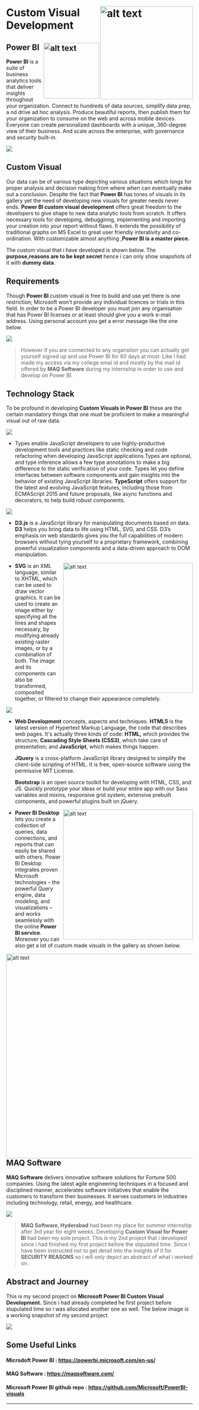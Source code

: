 # <img align="right" src="microsoft-power-bi_179k.640.jpg" alt="alt text" width="250" >  Custom Visual Development

## <img align="right" src="microsoft_PNG15.png" alt="alt text" width="150" > Power BI

**Power BI** is a suite of business analytics tools that deliver insights  throughout your organization. Connect to hundreds of data sources,  simplify data prep, a nd drive ad hoc analysis. Produce beautiful  reports, then publish them for your organization to consume on the web  and across mobile devices. Everyone can create personalized dashboards  with a unique, 360-degree view of their business. And scale across the  enterprise, with governance and security built-in.

![](mspbi-1280x540.png )



## Custom Visual

Our data can be of various type depicting various situations which longs for proper analysis and decision making from where when can eventually make out a conclusion. Despite the fact that **Power BI** has tones of visuals in its gallery yet the need of developing new visuals for greater needs never ends. **Power BI custom visual development** offers great freedom to the developers to give shape to new data analytic tools from scratch. It offers necessary tools for developing, debugginng, implementing and importing your creation into your report without flaws. It extends the possibility of traditional graphs on MS Excel to great user friendly interativity and co-ordination. With customizable almost anything ,**Power BI is a master piece.**

The custom visual that i have developed is shown below. The **purpose,reasons are to be kept secret** hence i can only show snapshots of it with **dummy data**.



## Requirements

Though **Power BI** custom visual is free to build and use yet there is one restriction; Microsoft won't provide any individual licences or trials in this field. In order to be a Power BI developer you must join any organisation that has Power BI licenses or at least should give you a work e-mail address. Using personal account you get a error message like the one below.

![](Screenshot%20from%202018-06-27%2000-39-24.png) 



> However if you are connected to any organstion you can actually get yourself signed up and use Power BI for 60 days at most. Like I had made my access via my college emai id and mostly by the mail id offered by **MAQ Software** during my internship in order to use and develop on Power BI.



## Technology Stack

To be profound in developing **Custom Visuals in Power BI** these are the certain mandatory things that one must be proficient to make a meaningful visual out of raw data.



![](typescript.png)

- Types enable JavaScript developers to  use highly-productive development tools and practices like static  checking and code refactoring when developing JavaScript applications.Types are optional, and type inference  allows a few type annotations to make a big difference to the static  verification of your code. Types let you define interfaces between  software components and gain insights into the behavior of existing  JavaScript libraries. **TypeScript** offers support for the latest and evolving JavaScript  features, including those from ECMAScript 2015 and future proposals,  like async functions and decorators, to help build robust components.                        



![](D3.js-Logo.png)

- **D3.js** is a JavaScript library for manipulating documents based on data. **D3** helps you bring data to life using HTML, SVG, and CSS. D3’s emphasis on web standards gives you the full capabilities of modern browsers  without tying yourself to a proprietary framework, combining powerful  visualization components and a data-driven approach to DOM manipulation. 

  

  <img align="right" src="SVG.svg" alt="alt text" width="350" >

  

- **SVG** is an XML language, similar to XHTML, which can be used to draw vector graphics. It can be used to create an image either by specifying all  the lines and shapes necessary, by modifying already existing raster  images, or by a combination of both. The image and its components can  also be transformed, composited together, or filtered to change their  appearance completely.



![](html5-520.jpg)

- **Web Development** concepts, aspects and techniques. **HTML5**  is the latest version of  Hypertext Markup Language, the code that describes web pages. It's  actually three kinds of code: **HTML,** which provides the structure;  **Cascading Style Sheets (CSS3)**, which take care of presentation; and  **JavaScript**, which makes things happen. 

  **JQuery** is a cross-platform JavaScript library designed to simplify  the client-side scripting of HTML. It is free, open-source software  using the permissive MIT License.  

  **Bootstrap** is an open source toolkit for developing with HTML, CSS, and  JS. Quickly prototype your ideas or build your entire app with our Sass  variables and mixins, responsive grid system, extensive prebuilt  components, and powerful plugins built on jQuery. 

  

<img align="right" src="microsoft-power-bi_179k.640.jpg" alt="alt text" width="350" >

- **Power BI Desktop** lets you create a collection of queries, data  connections, and reports that can easily be shared with others. Power BI Desktop integrates proven Microsoft technologies – the powerful Query  engine, data modeling, and visualizations – and works seamlessly with  the online **Power BI service**. Moreover you can also get a lot of custom made visuals in the gallery as shown below.

<img align="right" src="powerbi-visualsgallery.png" alt="alt text" width="550" >

## MAQ Software

**MAQ Software** delivers innovative software solutions for Fortune 500 companies.  Using the latest agile engineering techniques in a focused and  disciplined manner,  accelerates software initiatives that enable the  customers to transform their businesses. It serves customers in  industries including technology, retail, energy, and healthcare.

![](maqsoftware_logo_fullcolor_822.png)



> **MAQ Software, Hyderabad** had been my place for summer internship after 3rd year for eight weeks. Developing **Custom Visual for Power BI** had been my  sole project. This is my 2nd project that i developed since i had finished my first project before the stipulated time. Since i have been instructed not to get detail into the insights of it for **SECURITY REASONS** so i will only depict an abstract of what i worked on. 



## Abstract and Journey

This is my second project on **Microsoft Power BI Custom Visual Development.** Since i had already completed he first project before stupulated time so i was allocated another one as well. The below image is a working snapshot of my second project.

![](model.gif)



## Some Useful Links

#### Microdoft Power BI : https://powerbi.microsoft.com/en-us/

#### MAQ Software : https://maqsoftware.com/

#### Microsoft Power BI github repo : https://github.com/Microsoft/PowerBI-visuals

------

